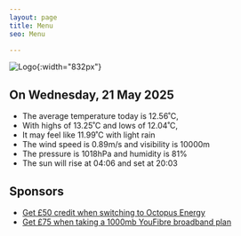 ```yaml
---
layout: page
title: Menu
seo: Menu

---
```


![Logo](/images/logo.jpg){:width="832px"}

<!-- weather_marker starts -->
## On Wednesday, 21 May 2025

- The average temperature today is 12.56˚C,
- With highs of 13.25˚C and lows of 12.04˚C,
- It may feel like 11.99˚C with light rain
- The wind speed is 0.89m/s and visibility is 10000m
- The pressure is 1018hPa and humidity is 81%
- The sun will rise at 04:06 and set at 20:03

<!-- weather_marker ends -->

## Sponsors

- [Get £50 credit when switching to Octopus Energy](https://bit.ly/3oD1nnS)
- [Get £75 when taking a 1000mb YouFibre broadband plan](https://aklam.io/91zWhU?)
